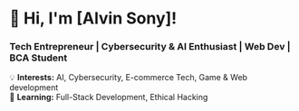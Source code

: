 # 🚀 Hi, I'm [Alvin Sony]!
### Tech Entrepreneur | Cybersecurity & AI Enthusiast | Web Dev | BCA Student  

💡 **Interests:** AI, Cybersecurity, E-commerce Tech, Game & Web development  
🌱 **Learning:** Full-Stack Development, Ethical Hacking  

